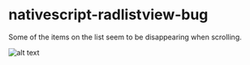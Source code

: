 # nativescript-radlistview-bug
Some of the items on the list seem to be disappearing when scrolling.

![alt text](nativescript-radlistview-bug/Screenshot_20180112-093532.png)

